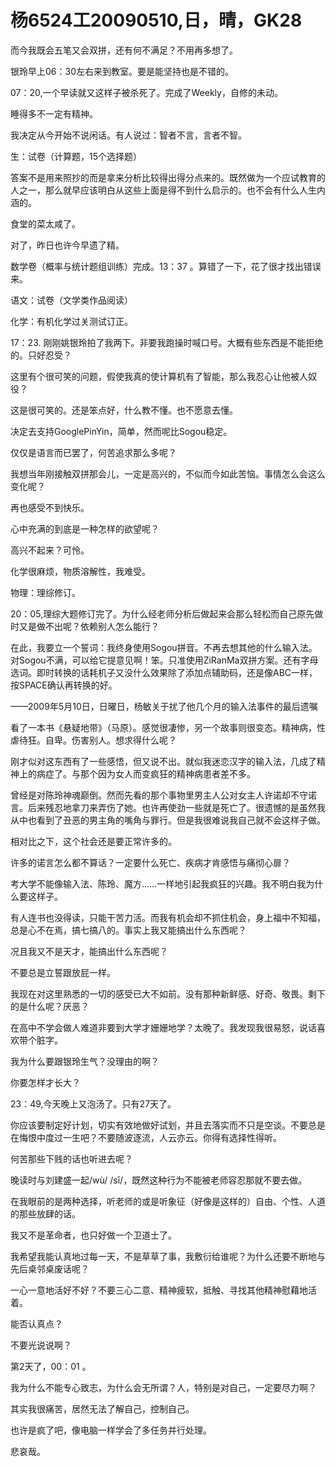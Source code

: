 # 杨6524工20090510,日，晴，GK28

而今我既会五笔又会双拼，还有何不满足？不用再多想了。

银玲早上06：30左右来到教室。要是能坚持也是不错的。

07：20,一个早读就又这样子被杀死了。完成了Weekly，自修的未动。

睡得多不一定有精神。

我决定从今开始不说闲话。有人说过：智者不言，言者不智。

生：试卷（计算题，15个选择题）

答案不是用来照抄的而是拿来分析比较得出得分点来的。既然做为一个应试教育的人之一，那么就早应该明白从这些上面是得不到什么启示的。也不会有什么人生内涵的。

食堂的菜太咸了。

对了，昨日也许今早遗了精。

数学卷（概率与统计题组训练）完成。13：37 。算错了一下，花了很才找出错误来。

语文：试卷（文学类作品阅读）

化学：有机化学过关测试订正。

17：23. 刚刚姚银玲拍了我两下。非要我跑操时喊口号。大概有些东西是不能拒绝的。只好忍受？

这里有个很可笑的问题，假使我真的使计算机有了智能，那么我忍心让他被人奴役？

这是很可笑的。还是笨点好，什么教不懂。也不愿意去懂。

决定去支持GooglePinYin，简单，然而呢比Sogou稳定。

仅仅是语言而已罢了，何苦追求那么多呢？

我想当年刚接触双拼那会儿，一定是高兴的，不似而今如此苦恼。事情怎么会这么变化呢？

再也感受不到快乐。

心中充满的到底是一种怎样的欲望呢？

高兴不起来？可怜。

化学很麻烦，物质溶解性，我难受。

物理：理综修订。

20：05,理综大题修订完了。为什么经老师分析后做起来会那么轻松而自己原先做时又是做不出呢？依赖别人怎么能行？

在此，我要立一个誓词：我终身使用Sogou拼音。不再去想其他的什么输入法。对Sogou不满，可以给它提意见啊！笨。只准使用ZiRanMa双拼方案。还有字母选词。即时转换的话耗机子又没什么效果除了添加点辅助码，还是像ABC一样，按SPACE确认再转换的好。

——2009年5月10日，日曜日，杨敏关于扰了他几个月的输入法事件的最后遗嘱

看了一本书《悬疑地带》（马原）。感觉很凄惨，另一个故事则很变态。精神病，性虐待狂。自卑。伤害别人。想求得什么呢？

刚才似对这东西有了一些感悟，但又说不出。就似我迷恋汉字的输入法，几成了精神上的病症了。与那个因为女人而变疯狂的精神病患者差不多。

曾经是对陈玲神魂巅倒。然而先看的那个事物里男主人公对女主人许诺却不守诺言。后来残忍地拿刀来弄伤了她。也许再使劲一些就是死亡了。很遗憾的是虽然我从中也看到了丑恶的男主角的嘴角与罪行。但是我很难说我自己就不会这样子做。

相对比之下，这个社会还是要正常许多的。

许多的诺言怎么都不算话？一定要什么死亡、疾病才肯感悟与痛彻心扉？

考大学不能像输入法、陈玲、魔方……一样地引起我疯狂的兴趣。我不明白我为什么要这样子。

有人连书也没得读，只能干苦力活。而我有机会却不抓住机会，身上福中不知福，总是心不在焉，搞七搞八的。事实上我又能搞出什么东西呢？

况且我又不是天才，能搞出什么东西呢？

不要总是立誓跟放屁一样。

我现在对这里熟悉的一切的感受已大不如前。没有那种新鲜感、好奇、敬畏。剩下的是什么呢？厌恶？

在高中不学会做人难道非要到大学才姗姗地学？太晚了。我发现我很易怒，说话喜欢带个脏字。

我为什么要跟银玲生气？没理由的啊？

你要怎样才长大？

23：49,今天晚上又泡汤了。只有27天了。

你应该要制定好计划，切实有效地做好试划，并且去落实而不只是空谈。不要总是在悔恨中度过一生吧？不要随波逐流，人云亦云。你得有选择性得听。

何苦那些下贱的话也听进去呢？

晚读时与刘建盛一起/wù/ /sī/，既然这种行为不能被老师容忍那就不要去做。

在我眼前的是两种选择，听老师的或是听象征（好像是这样的）自由、个性、人道的那些放肆的话。

我又不是革命者，也只好做一个卫道士了。

我希望我能认真地过每一天，不是草草了事，我敷衍给谁呢？为什么还要不断地与先后桌邻桌废话呢？

一心一意地活好不好？不要三心二意、精神疲软，抵触、寻找其他精神慰藉地活着。

能否认真点？

不要光说说啊？

第2天了，00：01 。

我为什么不能专心致志，为什么会无所谓？人，特别是对自己，一定要尽力啊？

其实我很痛苦，居然无法了解自己，控制自己。

也许是疯了吧，像电脑一样学会了多任务并行处理。

悲哀哉。
